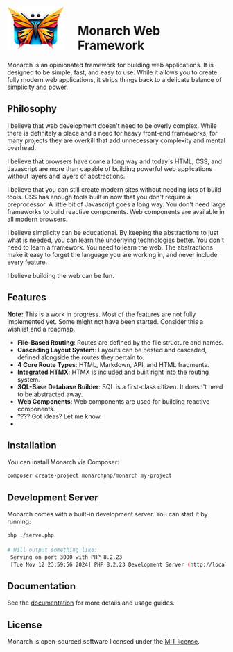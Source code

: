 <img src="./_docs/assets/logo.png" style="height: 100px; float: left; margin-right: 2rem;">

# Monarch Web Framework

<div style="clear: both;">

Monarch is an opinionated framework for building web applications. It is designed to be simple, fast, and easy to use. While it allows you to create fully modern web applications, it strips things back to a delicate balance of simplicity and power.

## Philosophy

I believe that web development doesn't need to be overly complex. While there is definitely a place and a need for heavy front-end frameworks, for many projects they are overkill that add unnecessary complexity and mental overhead.

I believe that browsers have come a long way and today's HTML, CSS, and Javascript are more than capable of building powerful web applications without layers and layers of abstractions.

I believe that you can still create modern sites without needing lots of build tools. CSS has enough tools built in now that you don't require a preprocessor. A little bit of Javascript goes a long way. You don't need large frameworks to build reactive components. Web components are available in all modern browsers.

I believe simplicity can be educational. By keeping the abstractions to just what is needed, you can learn the underlying technologies better. You don't need to learn a framework. You need to learn the web. The abstractions make it easy to forget the language you are working in, and never include every feature.

I believe building the web can be fun.

## Features

**Note:** This is a work in progress. Most of the features are not fully implemented yet. Some might not have been started. Consider this a wishlist and a roadmap.

-   **File-Based Routing**: Routes are defined by the file structure and names.
-   **Cascading Layout System**: Layouts can be nested and cascaded, defined alongside the routes they pertain to.
-   **4 Core Route Types**: HTML, Markdown, API, and HTML fragments.
-   **Integrated HTMX**: [HTMX](https://htmx.org/) is included and built right into the routing system.
-   **SQL-Base Database Builder**: SQL is a first-class citizen. It doesn't need to be abstracted away.
-   **Web Components**: Web components are used for building reactive components.
-   ???? Got ideas? Let me know.
-

## Installation

You can install Monarch via Composer:

```bash
composer create-project monarchphp/monarch my-project
```

## Development Server

Monarch comes with a built-in development server. You can start it by running:

```bash
php ./serve.php

# Will output something like:
 Serving on port 3000 with PHP 8.2.23
 [Tue Nov 12 23:59:56 2024] PHP 8.2.23 Development Server (http://localhost:3000) started
```


## Documentation

See the <a href="https://lonnieezell.github.io/monarch-framework/" target="_blank">documentation</a> for more details and usage guides.

## License

Monarch is open-sourced software licensed under the [MIT license](https://opensource.org/licenses/MIT).
